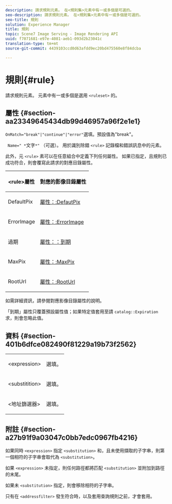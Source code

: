 ```yaml
---
description: 請求規則元素。 在<規則集>元素中有一或多個是可選的。
seo-description: 請求規則元素。 在<規則集>元素中有一或多個是可選的。
seo-title: 規則
solution: Experience Manager
title: 規則
topic: Scene7 Image Serving - Image Rendering API
uuid: f7071681-e97e-4081-aeb1-093d2b23041c
translation-type: tm+mt
source-git-commit: 4439103ccd0d63afdd9ec20bd475560e8f84dcba

---
```



# 規則{#rule}

請求規則元素。 元素中有一或多個是選用 `<ruleset>` 的。

## 屬性 {#section-aa23349645434db99d46957a96f2e1e1}

`OnMatch="break"|"continue"|"error"`選填。預設值為&quot;break&quot;。

` Name=" *`文字`*"` （可選）。 用於識別除錯 `<rule>` 記錄檔和錯誤訊息中的元素。

此外，元 `<rule>` 素可以在任意組合中定義下列任何屬性。 如果已指定，且規則已成功符合，則會覆寫此請求的對應目錄屬性。

<table id="table_AFEFDE61C9ED40019C10D8FE5B16CA23"> 
 <thead> 
  <tr> 
   <th colname="col1" class="entry"> <p>&lt;rule&gt;屬性 </p> </th> 
   <th colname="col2" class="entry"> <p>對應的影像目錄屬性 </p> </th> 
  </tr> 
 </thead>
 <tbody> 
  <tr> 
   <td colname="col1"> <p> <span class="codeph"> DefaultPix </span> </p> </td> 
   <td colname="col2"> <p> <a href="../../../../../ir-api/material-cat/image-rendering-api-ref/c-ir-material-catalog/c-ir-attributes-reference/r-ir-defaultpix.md#reference-102c98f9b5d24d2aaaeb756653fb0e6f" type="reference" format="dita" scope="local"> 屬性：:DefautPix </a> </p> </td> 
  </tr> 
  <tr> 
   <td colname="col1"> <p> <span class="codeph"> ErrorImage </span> </p> </td> 
   <td colname="col2"> <p> <a href="../../../../../ir-api/material-cat/image-rendering-api-ref/c-ir-material-catalog/c-ir-attributes-reference/r-ir-errorimage.md#reference-b58bdaba96074c52802ca8dc54bfe2f0" type="reference" format="dita" scope="local"> 屬性：:ErrorImage </a> </p> </td> 
  </tr> 
  <tr> 
   <td colname="col1"> <p> <span class="codeph"> 過期 </span> </p> </td> 
   <td colname="col2"> <p> <a href="../../../../../ir-api/material-cat/image-rendering-api-ref/c-ir-material-catalog/c-ir-attributes-reference/r-ir-expiration.md#reference-0f68ad8199c64bd4bc8d27dd78b7d996" type="reference" format="dita" scope="local"> 屬性：：到期 </a> </p> </td> 
  </tr> 
  <tr> 
   <td colname="col1"> <p> <span class="codeph"> MaxPix </span> </p> </td> 
   <td colname="col2"> <p> <a href="../../../../../ir-api/material-cat/image-rendering-api-ref/c-ir-material-catalog/c-ir-attributes-reference/r-ir-maxpix.md#reference-569f186bbc2840a6bd3cffa8ff3e7657" type="reference" format="dita" scope="local"> 屬性：:MaxPix </a> </p> </td> 
  </tr> 
  <tr> 
   <td colname="col1"> <p> <span class="codeph"> RootUrl </span> </p> </td> 
   <td colname="col2"> <p> <a href="../../../../../ir-api/material-cat/image-rendering-api-ref/c-ir-material-catalog/c-ir-attributes-reference/r-ir-rooturl.md#reference-b8d706a573814802bd6794223cc78402" type="reference" format="dita" scope="local"> 屬性：:RootUrl </a> </p> </td> 
  </tr> 
 </tbody> 
</table>

如需詳細資訊，請參閱對應影像目錄屬性的說明。

「到期」屬性只覆蓋預設屬性值；如果特定值套用至請 `catalog::Expiration` 求，則會忽略此值。

## 資料 {#section-401b6dfce082490f81229a19b73f2562}

<table id="simpletable_A7E17B52AF754687ACCFFBE747939331"> 
 <tr class="strow"> 
  <td class="stentry"> <p> <span class="codeph"> &lt;expression&gt; </span> </p> </td> 
  <td class="stentry"> <p>選填。 </p> </td> 
 </tr> 
 <tr class="strow"> 
  <td class="stentry"> <p> <span class="codeph"> &lt;substitition&gt; </span> </p> </td> 
  <td class="stentry"> <p>選填。 </p> </td> 
 </tr> 
 <tr class="strow"> 
  <td class="stentry"> <p> <span class="codeph"> &lt;地址篩選器&gt; </span> </p> </td> 
  <td class="stentry"> <p>選填。 </p> </td> 
 </tr> 
</table>

## 附註 {#section-a27b91f9a03047c0bb7edc0967fb4216}

如果同時 `<expression>` 指定 `<substitution>` 和，且未使用擷取的子字串，則第一個相符的子字串會取代為 `<substitution>`。

如果 `<expression>` 未指定，則任何路徑都將匹配 `<substitution>` 並附加到路徑的末尾。

如果未 `<substitution>` 指定，則會移除相符的子字串。

只有在 `<addressfilter>` 發生符合時，以及套用查詢規則之前，才會套用。

